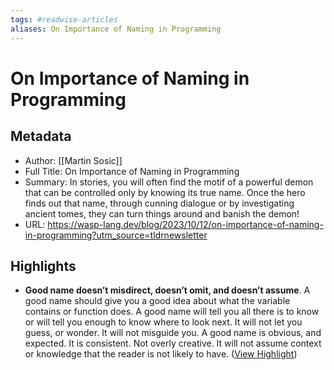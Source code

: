 ```yaml
---
tags: #readwise-articles
aliases: On Importance of Naming in Programming
---
```

# On Importance of Naming in Programming

## Metadata
- Author: [[Martin Sosic]]
- Full Title: On Importance of Naming in Programming
- Summary: In stories, you will often find the motif of a powerful demon that can be controlled only by knowing its true name. Once the hero finds out that name, through cunning dialogue or by investigating ancient tomes, they can turn things around and banish the demon!
- URL: https://wasp-lang.dev/blog/2023/10/12/on-importance-of-naming-in-programming?utm_source=tldrnewsletter

## Highlights
- **Good name doesn’t misdirect, doesn’t omit, and doesn’t assume**.
  A good name should give you a good idea about what the variable contains or function does. A good name will tell you all there is to know or will tell you enough to know where to look next. It will not let you guess, or wonder. It will not misguide you. A good name is obvious, and expected. It is consistent. Not overly creative. It will not assume context or knowledge that the reader is not likely to have. ([View Highlight](https://read.readwise.io/read/01hcqhgcwqh3fza5132b3cqwq2))

